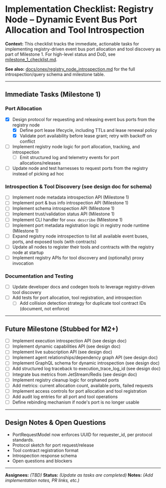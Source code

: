 # Implementation Checklist: Registry Node – Dynamic Event Bus Port Allocation and Tool Introspection

**Context:**
This checklist tracks the immediate, actionable tasks for implementing registry-driven event bus port allocation and tool discovery as part of Milestone 1. For high-level status and DoD, see [milestone_1_checklist.md](./milestone_1_checklist.md).

**See also:** [docs/onex/registry_node_introspection.md](../onex/registry_node_introspection.md) for the full introspection/query schema and milestone table.

---

## Immediate Tasks (Milestone 1)

### Port Allocation
- [x] Design protocol for requesting and releasing event bus ports from the registry node
  - [x] Define port lease lifecycle, including TTLs and lease renewal policy
  - [x] Validate port availability before lease grant; retry with backoff on conflict
- [ ] Implement registry node logic for port allocation, tracking, and introspection
  - [ ] Emit structured log and telemetry events for port allocations/releases
- [ ] Update node and test harnesses to request ports from the registry instead of picking ad hoc

### Introspection & Tool Discovery (see design doc for schema)
- [ ] Implement node metadata introspection API (Milestone 1)
- [ ] Implement port & bus info introspection API (Milestone 1)
- [ ] Implement schema introspection API (Milestone 1)
- [ ] Implement trust/validation status API (Milestone 1)
- [ ] Implement CLI handler for `onex describe` (Milestone 1)
- [ ] Implement port metadata registration logic in registry node runtime (Milestone 1)
- [ ] Expand registry node introspection to list all available event buses, ports, and exposed tools (with contracts)
- [ ] Update all nodes to register their tools and contracts with the registry node at startup
- [ ] Implement registry APIs for tool discovery and (optionally) proxy invocation

### Documentation and Testing
- [ ] Update developer docs and codegen tools to leverage registry-driven tool discovery
- [ ] Add tests for port allocation, tool registration, and introspection
  - [ ] Add collision detection strategy for duplicate tool contract IDs (document, not enforce)

---

## Future Milestone (Stubbed for M2+)
- [ ] Implement execution introspection API (see design doc)
- [ ] Implement dynamic capabilities API (see design doc)
- [ ] Implement live subscription API (see design doc)
- [ ] Implement agent relationships/dependency graph API (see design doc)
- [ ] Implement GraphQL schema for dynamic introspection (see design doc)
- [ ] Add structured log traceback to execution_trace_log_id (see design doc)
- [ ] Integrate bus metrics from JetStream/Redis (see design doc)
- [ ] Implement registry cleanup logic for orphaned ports
- [ ] Add metrics: current allocation count, available ports, failed requests
- [ ] Implement access controls for port allocation and tool registration
- [ ] Add audit log entries for all port and tool operations
- [ ] Define rebinding mechanism if node's port is no longer usable

---

## Design Notes & Open Questions
- PortRequestModel now enforces UUID for requester_id, per protocol standards.
- Protocol sketch for port request/release
- Tool contract registration format
- Introspection response schema
- Open questions and blockers

---

**Assignees:** _(TBD)_
**Status:** _(Update as tasks are completed)_
**Notes:** _(Add implementation notes, PR links, etc.)_ 